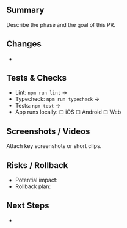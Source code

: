 ## Summary
Describe the phase and the goal of this PR.

## Changes
- 

## Tests & Checks
- Lint: `npm run lint` →
- Typecheck: `npm run typecheck` →
- Tests: `npm test` →
- App runs locally: ☐ iOS ☐ Android ☐ Web

## Screenshots / Videos
Attach key screenshots or short clips.

## Risks / Rollback
- Potential impact:
- Rollback plan:

## Next Steps
- 


